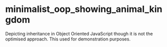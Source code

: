 # minimalist_oop_showing_animal_kingdom
Depicting inheritance in Object Oriented JavaScript though it is not the optimised approach. This used for demonstration purposes.
